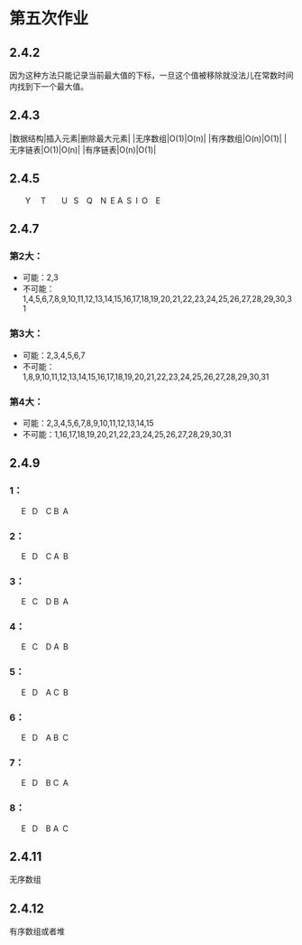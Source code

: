 # 第五次作业

## 2.4.2

因为这种方法只能记录当前最大值的下标，一旦这个值被移除就没法儿在常数时间内找到下一个最大值。

## 2.4.3

|数据结构|插入元素|删除最大元素|
|无序数组|O(1)|O(n)|
|有序数组|O(n)|O(1)|
|无序链表|O(1)|O(n)|
|有序链表|O(n)|O(1)|

## 2.4.5

&ensp;&ensp;&ensp;&ensp;Y
&ensp;&ensp;T&ensp;&ensp;&ensp;&ensp;U
&ensp;S&ensp;&ensp;Q&ensp;&ensp;N&ensp;E
A&ensp;S&ensp;I&ensp;O&ensp;&ensp;E

## 2.4.7

### 第2大：
- 可能：2,3
- 不可能：1,4,5,6,7,8,9,10,11,12,13,14,15,16,17,18,19,20,21,22,23,24,25,26,27,28,29,30,31

### 第3大：
- 可能：2,3,4,5,6,7
- 不可能：1,8,9,10,11,12,13,14,15,16,17,18,19,20,21,22,23,24,25,26,27,28,29,30,31

### 第4大：
- 可能：2,3,4,5,6,7,8,9,10,11,12,13,14,15
- 不可能：1,16,17,18,19,20,21,22,23,24,25,26,27,28,29,30,31

## 2.4.9

### 1：
&ensp;&ensp;&ensp;E
&ensp;D&ensp;&ensp;C
B&ensp;A

### 2：
&ensp;&ensp;&ensp;E
&ensp;D&ensp;&ensp;C
A&ensp;B

### 3：
&ensp;&ensp;&ensp;E
&ensp;C&ensp;&ensp;D
B&ensp;A

### 4：
&ensp;&ensp;&ensp;E
&ensp;C&ensp;&ensp;D
A&ensp;B

### 5：
&ensp;&ensp;&ensp;E
&ensp;D&ensp;&ensp;A
C&ensp;B

### 6：
&ensp;&ensp;&ensp;E
&ensp;D&ensp;&ensp;A
B&ensp;C

### 7：
&ensp;&ensp;&ensp;E
&ensp;D&ensp;&ensp;B
C&ensp;A

### 8：
&ensp;&ensp;&ensp;E
&ensp;D&ensp;&ensp;B
A&ensp;C

## 2.4.11

无序数组

## 2.4.12

有序数组或者堆